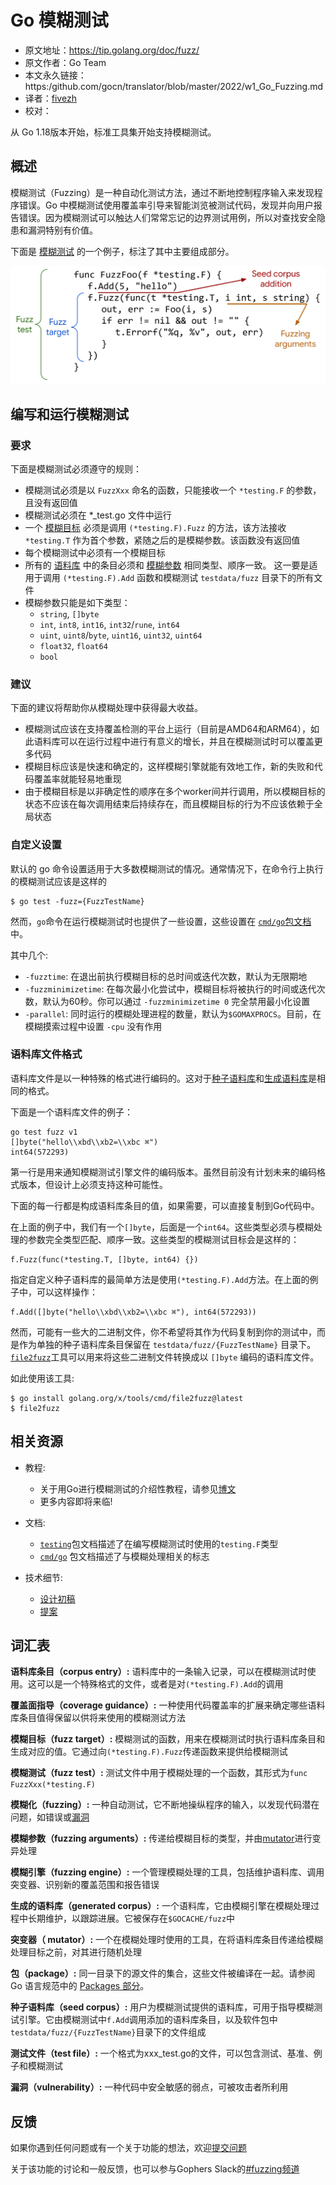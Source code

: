 # Go 模糊测试

- 原文地址：https://tip.golang.org/doc/fuzz/
- 原文作者：Go Team
- 本文永久链接：https:/github.com/gocn/translator/blob/master/2022/w1_Go_Fuzzing.md
- 译者：[fivezh](https://github.com/fivezh)
- 校对：[]()

从 Go 1.18版本开始，标准工具集开始支持模糊测试。

## 概述

模糊测试（Fuzzing）是一种自动化测试方法，通过不断地控制程序输入来发现程序错误。Go 中模糊测试使用覆盖率引导来智能浏览被测试代码，发现并向用户报告错误。因为模糊测试可以触达人们常常忘记的边界测试用例，所以对查找安全隐患和漏洞特别有价值。

下面是 [模糊测试](https://tip.golang.org/doc/fuzz/#glos-fuzz-test) 的一个例子，标注了其中主要组成部分。

![示例代码中展示了整个模糊测试的情况，其中有一个模糊目标。用f.Add在模糊目标之前添加测试种子语料库，模糊目标的参数作为模糊参数被突出显示。](../static/images/2022/w1_Go_Fuzzing/example.png)

## 编写和运行模糊测试

### 要求

下面是模糊测试必须遵守的规则：

- 模糊测试必须是以 `FuzzXxx` 命名的函数，只能接收一个 `*testing.F` 的参数，且没有返回值
- 模糊测试必须在 *_test.go 文件中运行
- 一个 [模糊目标](https://tip.golang.org/doc/fuzz/#glos-fuzz-target) 必须是调用 `(*testing.F).Fuzz` 的方法，该方法接收 `*testing.T` 作为首个参数，紧随之后的是模糊参数。该函数没有返回值
- 每个模糊测试中必须有一个模糊目标
- 所有的 [语料库](https://tip.golang.org/doc/fuzz/#glos-seed-corpus) 中的条目必须和 [模糊参数](https://tip.golang.org/doc/fuzz/#fuzzing-arguments) 相同类型、顺序一致。 这一要是适用于调用 `(*testing.F).Add` 函数和模糊测试 `testdata/fuzz` 目录下的所有文件
- 模糊参数只能是如下类型：
    - `string`, `[]byte`
    - `int`, `int8`, `int16`, `int32`/`rune`, `int64`
    - `uint`, `uint8`/`byte`, `uint16`, `uint32`, `uint64`
    - `float32`, `float64`
    - `bool`

### 建议

下面的建议将帮助你从模糊处理中获得最大收益。

- 模糊测试应该在支持覆盖检测的平台上运行（目前是AMD64和ARM64），如此语料库可以在运行过程中进行有意义的增长，并且在模糊测试时可以覆盖更多代码
- 模糊目标应该是快速和确定的，这样模糊引擎就能有效地工作，新的失败和代码覆盖率就能轻易地重现
- 由于模糊目标是以非确定性的顺序在多个worker间并行调用，所以模糊目标的状态不应该在每次调用结束后持续存在，而且模糊目标的行为不应该依赖于全局状态

### 自定义设置

默认的 go 命令设置适用于大多数模糊测试的情况。通常情况下，在命令行上执行的模糊测试应该是这样的

```
$ go test -fuzz={FuzzTestName}
```

然而，`go`命令在运行模糊测试时也提供了一些设置，这些设置在 [`cmd/go`包文档](https://pkg.go.dev/cmd/go) 中。

其中几个:

- `-fuzztime`: 在退出前执行模糊目标的总时间或迭代次数，默认为无限期地
- `-fuzzminimizetime`: 在每次最小化尝试中，模糊目标将被执行的时间或迭代次数，默认为60秒。你可以通过 `-fuzzminimizetime 0` 完全禁用最小化设置
- `-parallel`: 同时运行的模糊处理进程的数量，默认为`$GOMAXPROCS`。目前，在模糊摸索过程中设置 `-cpu` 没有作用

### 语料库文件格式

语料库文件是以一种特殊的格式进行编码的。这对于[种子语料库](https://tip.golang.org/doc/fuzz/#glos-seed-corpus)和[生成语料库](https://tip.golang.org/doc/fuzz/#glos-generated-corpus)是相同的格式。

下面是一个语料库文件的例子：

```
go test fuzz v1
[]byte("hello\\xbd\\xb2=\\xbc ⌘")
int64(572293)
```

第一行是用来通知模糊测试引擎文件的编码版本。虽然目前没有计划未来的编码格式版本，但设计上必须支持这种可能性。

下面的每一行都是构成语料库条目的值，如果需要，可以直接复制到Go代码中。

在上面的例子中，我们有一个`[]byte`，后面是一个`int64`。这些类型必须与模糊处理的参数完全类型匹配、顺序一致。这些类型的模糊测试目标会是这样的：

```
f.Fuzz(func(*testing.T, []byte, int64) {})
```

指定自定义种子语料库的最简单方法是使用`(*testing.F).Add`方法。在上面的例子中，可以这样操作：

```
f.Add([]byte("hello\\xbd\\xb2=\\xbc ⌘"), int64(572293))
```

然而，可能有一些大的二进制文件，你不希望将其作为代码复制到你的测试中，而是作为单独的种子语料库条目保留在 `testdata/fuzz/{FuzzTestName}` 目录下。[`file2fuzz`](https://pkg.go.dev/golang.org/x/tools/cmd/file2fuzz)工具可以用来将这些二进制文件转换成以 `[]byte` 编码的语料库文件。

如此使用该工具:

```
$ go install golang.org/x/tools/cmd/file2fuzz@latest
$ file2fuzz
```

## 相关资源

- 教程:

    - 关于用Go进行模糊测试的介绍性教程，请参见[博文](https://go.dev/blog/fuzz-beta)
    - 更多内容即将来临!

- 文档:

    - [`testing`](https://pkg.go.dev//testing#hdr-Fuzzing)包文档描述了在编写模糊测试时使用的`testing.F`类型
    - [`cmd/go`](https://pkg.go.dev/cmd/go) 包文档描述了与模糊处理相关的标志

- 技术细节:

    - [设计初稿](https://golang.org/s/draft-fuzzing-design)
    - [提案](https://golang.org/issue/44551)

## 词汇表

**语料库条目（corpus entry）:** 语料库中的一条输入记录，可以在模糊测试时使用。这可以是一个特殊格式的文件，或者是对`(*testing.F).Add`的调用

**覆盖面指导（coverage guidance）:** 一种使用代码覆盖率的扩展来确定哪些语料库条目值得保留以供将来使用的模糊测试方法

**模糊目标（fuzz target）:** 模糊测试的函数，用来在模糊测试时执行语料库条目和生成对应的值。它通过向`(*testing.F).Fuzz`传递函数来提供给模糊测试

**模糊测试（fuzz test）:** 测试文件中用于模糊处理的一个函数，其形式为`func FuzzXxx(*testing.F)`

**模糊化（fuzzing）:** 一种自动测试，它不断地操纵程序的输入，以发现代码潜在问题，如错误或[漏洞](https://tip.golang.org/doc/fuzz/#glos-vulnerability)

**模糊参数（fuzzing arguments）:** 传递给模糊目标的类型，并由[mutator](https://tip.golang.org/doc/fuzz/#glos-mutator)进行变异处理

**模糊引擎（fuzzing engine）:** 一个管理模糊处理的工具，包括维护语料库、调用突变器、识别新的覆盖范围和报告错误

**生成的语料库（generated corpus）:** 一个语料库，它由模糊引擎在模糊处理过程中长期维护，以跟踪进展。它被保存在`$GOCACHE/fuzz`中

**突变器（ mutator）:** 一个在模糊处理时使用的工具，在将语料库条目传递给模糊处理目标之前，对其进行随机处理

**包（package）:** 同一目录下的源文件的集合，这些文件被编译在一起。请参阅 Go 语言规范中的 [Packages 部分](https://tip.golang.org/ref/spec#Packages)。

**种子语料库（seed corpus）:** 用户为模糊测试提供的语料库，可用于指导模糊测试引擎。它由模糊测试中`f.Add`调用添加的语料库条目，以及软件包中`testdata/fuzz/{FuzzTestName}`目录下的文件组成

**测试文件（test file）:** 一个格式为xxx_test.go的文件，可以包含测试、基准、例子和模糊测试

**漏洞（vulnerability）:** 一种代码中安全敏感的弱点，可被攻击者所利用

## 反馈

如果你遇到任何问题或有一个关于功能的想法，欢迎[提交问题](https://github.com/golang/go/issues/new?&labels=fuzz)

关于该功能的讨论和一般反馈，也可以参与Gophers Slack的[#fuzzing频道](https://gophers.slack.com/archives/CH5KV1AKE)